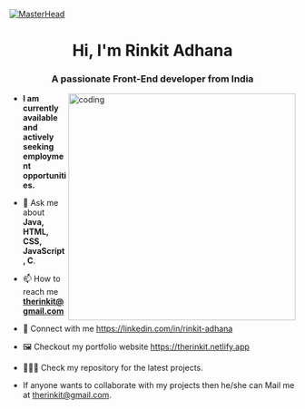 [![MasterHead](-link-)](https://github.com/rinkitadhana)
<h1 align="center">Hi, I'm Rinkit Adhana</h1>
<h3 align="center">A passionate Front-End developer from India</h3>
<img align="right" alt="coding" width="400" src="https://i.pinimg.com/originals/15/e7/e3/15e7e300166c962d3b8a22f60b5cac9e.gif">



- **I am currently available and actively seeking employment opportunities.**

- 💬 Ask me about **Java, HTML, CSS, JavaScript, C**.

- 📫 How to reach me **therinkit@gmail.com**
- 🔗 Connect with me https://linkedin.com/in/rinkit-adhana
- 🖼️ Checkout my portfolio website https://therinkit.netlify.app
- 🧑🏻‍💻 Check my repository for the latest projects.
- If anyone wants to collaborate with my projects then he/she can Mail me at therinkit@gmail.com.




